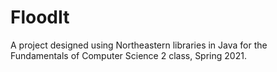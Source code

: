 # FloodIt
A project designed using Northeastern libraries in Java for the Fundamentals of Computer Science 2 class, Spring 2021. 
